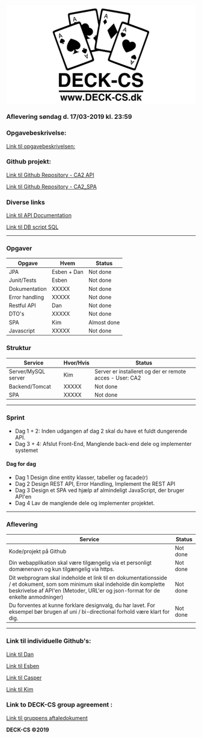 <img src="Banner-top-DCS.png" width="700" align="center"/>  

### Aflevering søndag d. 17/03-2019 kl. 23:59 ###

### Opgavebeskrivelse: ###
[Link til opgavebeskrivelsen:](https://docs.google.com/document/d/1LC5qSkwf2jB1ea7KHYBBD1OC_gXjwJzMQlnEGp0Ze2s/edit#heading=h.aefrpf5cy8p)

### Github projekt: ###
[Link til Github Repository - CA2 API](https://github.com/Edunno/CA2)

[Link til Github Repository - CA2_SPA](https://github.com/KimHotDK/CA2_SPA) 

### Diverse links ###

[Link til API Documentation](https://docs.google.com/spreadsheets/d/1Xd05O8lQSPbRX9c_u80ilQiFTlM0KEhtWvrSwxbFiWM/edit?usp=sharing)

[Link til DB script SQL](https://github.com/KimHotDK/DECK-CS/blob/master/CA2_DB_script.sql)

---------------------------------------------------------
### Opgaver ###

Opgave | Hvem | Status | 
------------ | ------------- | ------------- 							
JPA | Esben + Dan | Not done
Junit/Tests | Esben | Not done
Dokumentation | XXXXX | Not done
Error handling | XXXXX | Not done		
Restful API | Dan | Not done	
DTO's | XXXXX | Not done
SPA | Kim | Almost done
Javascript | XXXXX | Not done
											
### Struktur ###

Service | Hvor/Hvis | Status | 
------------ | ------------- | ------------- 
Server/MySQL server | Kim | Server er installeret og der er remote acces - User: CA2
Backend/Tomcat | XXXXX | Not done
SPA | XXXXX | Not done

---------------------------------------------------------

### Sprint ###
- Dag 1 + 2: Inden udgangen af dag 2 skal du have et fuldt dungerende API.
- Dag 3 + 4: Afslut Front-End, Manglende back-end dele og implementer systemet

#### Dag for dag ####
- Dag 1	Design dine entity klasser, tabeller og facade(r)										
- Dag 2	Design REST API, Error Handling, Implement the REST API
- Dag 3	Design et SPA ved hjælp af almindeligt JavaScript, der bruger API'en	
- Dag 4	Lav de manglende dele og implementer projektet.										

---------------------------------------------------------

### Aflevering ###

Service | Status
------------ | ------------- 
Kode/projekt på Github | Not done				
Din webapplikation skal være tilgængelig via et personligt domænenavn og kun tilgængelig via https. | Not done
Dit webprogram skal indeholde et link til en dokumentationsside / et dokument, som som minimum skal indeholde din komplette beskrivelse af API'en (Metoder, URL'er og json-format for de enkelte anmodninger) | Not done
Du forventes at kunne forklare designvalg, du har lavet. For eksempel bør brugen af uni / bi-directional forhold være klart for dig. | Not done

---------------------------------------------------------

### Link til individuelle Github's: ###
[Link til Dan](https://github.com/godlikecpu) 

[Link til Esben](https://github.com/Edunno) 

[Link til Casper](https://github.com/Marx02) 

[Link til Kim](https://github.com/KimHotDK) 

### Link to DECK-CS group agreement :
[Link til gruppens aftaledokument](https://docs.google.com/document/d/1uSLKk3kQAV3UQ0Y1XKtVFQ_YJ_gXrON00-IDqS8o5s4/edit?usp=sharing) 

**DECK-CS ©2019**
